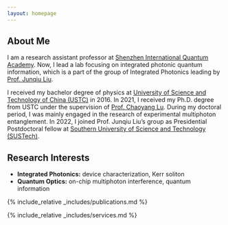 ```yaml
---
layout: homepage
---
```


## About Me

I am a research assistant professor at <a href="https://siqse.sustech.edu.cn" rel="noopener"><autocolor>Shenzhen International Quantum Academy</autocolor></a>. 
Now, I lead a lab focusing on integrated photonic quantum information, which is a part of the group of Integrated Photonics leading by <a href="https://scholar.google.com/citations?user=s2uQynQAAAAJ" rel="noopener">Prof. Junqiu Liu</a>. 

I received my bachelor degree of physics at <a href="https://ustc.edu.cn" rel="noopener"><autocolor>University of Science and Technology of China (USTC)</autocolor></a> in 2016. In 2021, I received my Ph.D. degree from USTC under the supervision of <a href="https://scholar.google.com/citations?user=0AJt_zEAAAAJ" rel="noopener">Prof. Chaoyang Lu</a>. During my doctoral period, I was mainly engaged in the research of experimental multiphoton entanglement.
In 2022, I joined Prof. Junqiu Liu’s group as Presidential Postdoctoral fellow at <a href="https://www.sustech.edu.cn" rel="noopener"><autocolor>Southern University of Science and Technology (SUSTech)</autocolor></a>. 

## Research Interests

- **Integrated Photonics:** device characterization, Kerr soliton
- **Quantum Optics:** on-chip multiphoton interference, quantum information

{% include_relative _includes/publications.md %}

{% include_relative _includes/services.md %}
